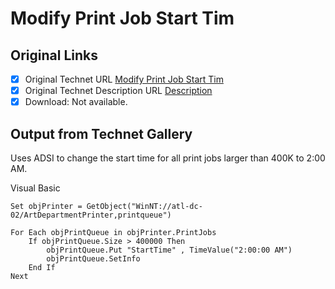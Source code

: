 # Modify Print Job Start Tim

## Original Links

- [x] Original Technet URL [Modify Print Job Start Tim](https://gallery.technet.microsoft.com/e6b85639-3a14-4b25-b6c6-d080f97340e4)
- [x] Original Technet Description URL [Description](https://gallery.technet.microsoft.com/e6b85639-3a14-4b25-b6c6-d080f97340e4/description)
- [x] Download: Not available.

## Output from Technet Gallery

Uses ADSI to change the start time for all print jobs larger than 400K to 2:00 AM.

Visual Basic

```
Set objPrinter = GetObject("WinNT://atl-dc-02/ArtDepartmentPrinter,printqueue")

For Each objPrintQueue in objPrinter.PrintJobs
    If objPrintQueue.Size > 400000 Then
        objPrintQueue.Put "StartTime" , TimeValue("2:00:00 AM")
        objPrintQueue.SetInfo
    End If
Next
```

